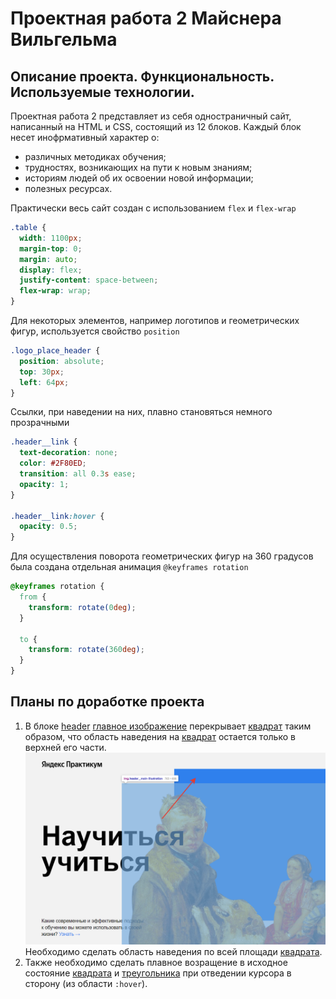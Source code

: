 # Проектная работа 2 Майснера Вильгельма  
## Описание проекта. Функциональность. Используемые технологии.  
Проектная работа 2 представляет из себя одностраничный сайт, написанный на HTML и CSS, состоящий из 12 блоков. Каждый блок несет инофрмативный характер о:
 + различных методиках обучения; 
 + трудностях, возникающих на пути к новым знаниям; 
 + историям людей об их освоении новой информации;
 + полезных ресурсах.

Практически весь сайт создан с использованием `flex` и `flex-wrap`

```CSS
.table {
  width: 1100px;
  margin-top: 0;
  margin: auto;
  display: flex;
  justify-content: space-between;
  flex-wrap: wrap;
}
```
Для некоторых элементов, например логотипов и геометрических фигур, используется свойство `position`

```CSS 
.logo_place_header {
  position: absolute;
  top: 30px;
  left: 64px;
}
```
Cсылки, при наведении на них, плавно становяться немного прозрачными

```CSS
.header__link {
  text-decoration: none;
  color: #2F80ED;
  transition: all 0.3s ease;
  opacity: 1;
}

.header__link:hover {
  opacity: 0.5;
}
```

Для осуществления поворота геометрических фигур на 360 градусов была создана отдельная анимация `@keyframes rotation`

```CSS 
@keyframes rotation {
  from {
    transform: rotate(0deg);
  }

  to {
    transform: rotate(360deg);
  }
}
```
## Планы по доработке проекта

1. В блоке [header](blocks/header) [главное изображение](blocks/header/__main-illustration/header__main-illustration.css) перекрывает [квадрат](blocks/header/__square-pic/header__square-pic.css) таким образом, что область наведения на [квадрат](blocks/header/__square-pic/header__square-pic.css) остается только в верхней его части. ![To_fix](To_fix\To_fix1.png)
Необходимо сделать область наведения по всей площади [квадрата](blocks/header/__square-pic/header__square-pic.css).   
2. Также необходимо сделать плавное возращение в исходное состояние [квадрата](blocks/header/__square-pic/header__square-pic.css) и [треугольника](blocks/kaufman/__triangle/kaufman__triangle.css) при отведении курсора в сторону (из области `:hover`).
